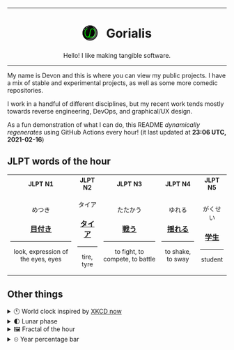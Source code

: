 ***

<h1 align="center">
<sub>
    <img src="readme/resources/avatar.png" height="36">
</sub>
&nbsp;
Gorialis
</h1>
<p align="center">
Hello! I like making tangible software.
</p>

***

My name is Devon and this is where you can view my public projects. I have a mix of stable and experimental projects, as well as some more comedic repositories.

I work in a handful of different disciplines, but my recent work tends mostly towards reverse engineering, DevOps, and graphical/UX design.

As a fun demonstration of what I can do, this README *dynamically regenerates* using GitHub Actions every hour! (it last updated at **23:06 UTC, 2021-02-16**)

<h2>JLPT words of the hour</h2>
<table>
    <tr>
        <th>JLPT N1</th>
        <th>JLPT N2</th>
        <th>JLPT N3</th>
        <th>JLPT N4</th>
        <th>JLPT N5</th>
    </tr>
    <tr>
        <td>
            <p align="center">めつき</p>
            <h3 align="center"><b><a href="https://jisho.org/search/%E7%9B%AE%E4%BB%98%E3%81%8D">目付き</a></b></h3>
            <hr>
            <p align="center">look,<wbr> expression of the eyes,<wbr> eyes</p>
        </td>
        <td>
            <p align="center">タイア</p>
            <h3 align="center"><b><a href="https://jisho.org/search/%E3%82%BF%E3%82%A4%E3%82%A2">タイア</a></b></h3>
            <hr>
            <p align="center">tire,<wbr> tyre</p>
        </td>
        <td>
            <p align="center">たたかう</p>
            <h3 align="center"><b><a href="https://jisho.org/search/%E6%88%A6%E3%81%86">戦う</a></b></h3>
            <hr>
            <p align="center">to fight,<wbr> to compete,<wbr> to battle</p>
        </td>
        <td>
            <p align="center">ゆれる</p>
            <h3 align="center"><b><a href="https://jisho.org/search/%E6%8F%BA%E3%82%8C%E3%82%8B">揺れる</a></b></h3>
            <hr>
            <p align="center">to shake,<wbr> to sway</p>
        </td>
        <td>
            <p align="center">がくせい</p>
            <h3 align="center"><b><a href="https://jisho.org/search/%E5%AD%A6%E7%94%9F">学生</a></b></h3>
            <hr>
            <p align="center">student</p>
        </td>
    </tr>
</table>

<h2>Other things</h2>
<details>
<summary>🕚  World clock inspired by <a href="https://xkcd.com/now">XKCD now</a></summary>

> <img src="generated/now.png" width="512">

</details>
<details>
<summary>🌓 Lunar phase</summary>

The moon is approximately 19.73% through its phase (First Quarter).

</details>
<details>
<summary>&#x1f5bc; Fractal of the hour</summary>

> <img src="generated/fractal.png" width="512">

</details>
<details>
<summary>&#x23f2; Year percentage bar</summary>
<pre><code>2021 [██▁▁▁▁▁▁▁▁▁▁▁▁▁▁▁▁▁▁] 12.87%</code></pre>
</details>
